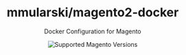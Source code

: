 <h1 align="center">mmularski/magento2-docker</h1> 

<div align="center">
  <p>Docker Configuration for Magento</p>
  <img src="https://img.shields.io/badge/magento-2.X-brightgreen.svg?logo=magento&longCache=true&style=flat-square" alt="Supported Magento Versions" />
</div>